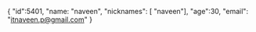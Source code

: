 {
"id":5401,
"name: "naveen",
"nicknames": [ "naveen"],
"age":30,
"email": "itnaveen.p@gmail.com"
}

